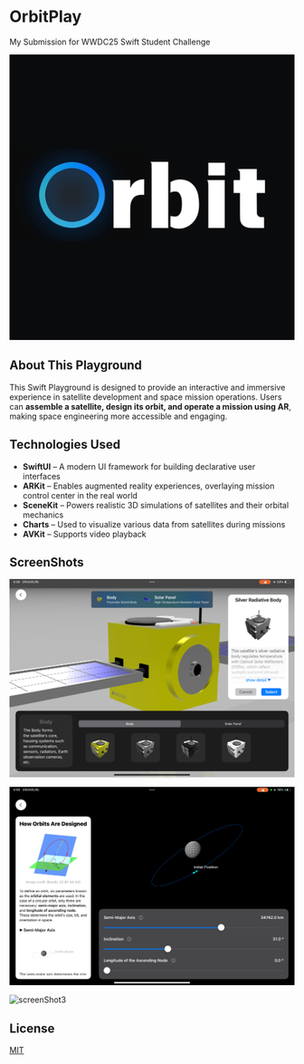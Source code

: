 
# OrbitPlay

My Submission for WWDC25 Swift Student Challenge

![Logo](https://github.com/acrostorn/OrbitPlay/blob/main/Image/OrbitPlayLogo.png?raw=true)

## About This Playground  

This Swift Playground is designed to provide an interactive and immersive experience in satellite development and space mission operations. Users can **assemble a satellite, design its orbit, and operate a mission using AR**, making space engineering more accessible and engaging.
## Technologies Used

- **SwiftUI** – A modern UI framework for building declarative user interfaces  
- **ARKit** – Enables augmented reality experiences, overlaying mission control center in the real world  
- **SceneKit** – Powers realistic 3D simulations of satellites and their orbital mechanics   
- **Charts** – Used to visualize various data from satellites during missions 
- **AVKit** – Supports video playback  
## ScreenShots

![screenShot1](https://github.com/acrostorn/OrbitPlay/blob/main/Image/screenShot1.PNG?raw=true)

![screenShot2](https://github.com/acrostorn/OrbitPlay/blob/main/Image/screenShot2.PNG?raw=true)

![screenShot3](https://github.com/acrostorn/OrbitPlay/blob/main/Image/screenShot3.PNG?raw=true)
## License

[MIT](https://choosealicense.com/licenses/mit/)
